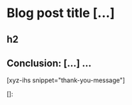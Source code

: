 # Blog post title [...]
<!--more-->
<!--
Table of Contents:
-->

## h2

## Conclusion: [...] ...

[xyz-ihs snippet="thank-you-message"]

<!-- ### Links -->
[]:

<!--
### Meta:
-
-->

<!--
### Keywords:
- nullish coalescing operator
- nullish coalescing
-->

<!--
### Resources:
-
-->
